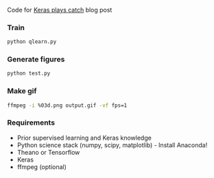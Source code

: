 Code for [Keras plays catch](http://edersantana.github.io/articles/keras_rl/) blog post

### Train
```bash
python qlearn.py
```

### Generate figures
```bash
python test.py
```

### Make gif
```bash
ffmpeg -i %03d.png output.gif -vf fps=1
```

### Requirements
* Prior supervised learning and Keras knowledge
* Python science stack (numpy, scipy, matplotlib) - Install Anaconda!
* Theano or Tensorflow
* Keras
* ffmpeg (optional)
